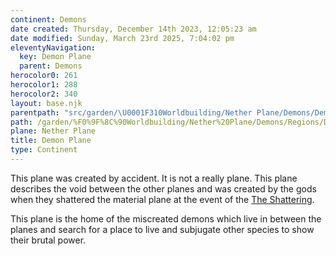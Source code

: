 ```yaml
---
continent: Demons
date created: Thursday, December 14th 2023, 12:05:23 am
date modified: Sunday, March 23rd 2025, 7:04:02 pm
eleventyNavigation:
  key: Demon Plane
  parent: Demons
herocolor0: 261
herocolor1: 288
herocolor2: 340
layout: base.njk
parentpath: "src/garden/\U0001F310Worldbuilding/Nether Plane/Demons/Demons.md"
path: /garden/%F0%9F%8C%90Worldbuilding/Nether%20Plane/Demons/Regions/Demon%20Plane/
plane: Nether Plane
title: Demon Plane
type: Continent
---
```


This plane was created by accident. It is not a really plane. This plane describes the void between the other planes and was created by the gods when they shattered the material plane at the event of the [The Shattering](/garden/%F0%9F%8C%90Worldbuilding/Nether%20Plane/The%20Shattering). 

This plane is the home of the miscreated demons which live in between the planes and search for a place to live and subjugate other species to show their brutal power.